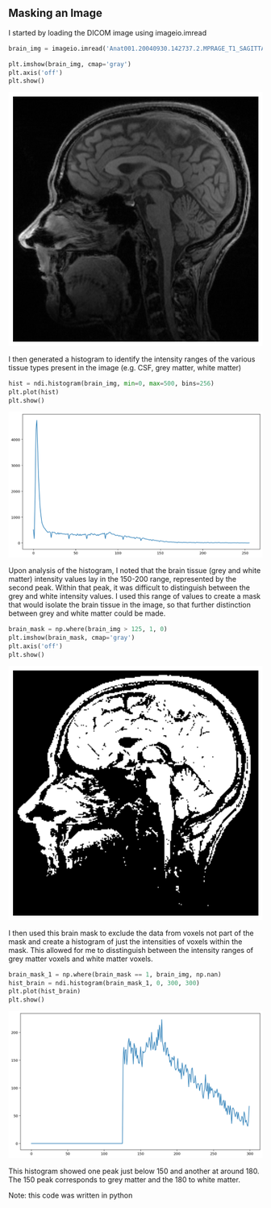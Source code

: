 ## Masking an Image

I started by loading the DICOM image using imageio.imread


```python
brain_img = imageio.imread('Anat001.20040930.142737.2.MPRAGE_T1_SAGITTAL.0080.dcm')
```


```python
plt.imshow(brain_img, cmap='gray')
plt.axis('off')
plt.show()
```

    
<img src="cell 23.png" width="640" />
    

I then generated a histogram to identify the intensity ranges of the various tissue types present in the image (e.g. CSF, grey matter, white matter)


```python
hist = ndi.histogram(brain_img, min=0, max=500, bins=256)
plt.plot(hist)
plt.show()
```
    
<img src="cell 55 - histogram.png" width="640" />
    


Upon analysis of the histogram, I noted that the brain tissue (grey and white matter) intensity values lay in the 150-200 range, represented by the second peak. Within that peak, it was difficult to distinguish between the grey and white intensity values. I used this range of values to create a mask that would isolate the brain tissue in the image, so that further distinction between grey and white matter could be made.


```python
brain_mask = np.where(brain_img > 125, 1, 0)
plt.imshow(brain_mask, cmap='gray')
plt.axis('off')
plt.show()
```

<img src="cell 59 - mask.png" width="640" />
    


I then used this brain mask to exclude the data from voxels not part of the mask and create a histogram of just the intensities of voxels within the mask. This allowed for me to disstinguish between the intensity ranges of grey matter voxels and white matter voxels.

```python
brain_mask_1 = np.where(brain_mask == 1, brain_img, np.nan)
hist_brain = ndi.histogram(brain_mask_1, 0, 300, 300)
plt.plot(hist_brain)
plt.show()
```
    
<img src="cell 63 - mask hist.png" width="640" />
    

This histogram showed one peak just below 150 and another at around 180. The 150 peak corresponds to grey matter and the 180 to white matter.

Note: this code was written in python
